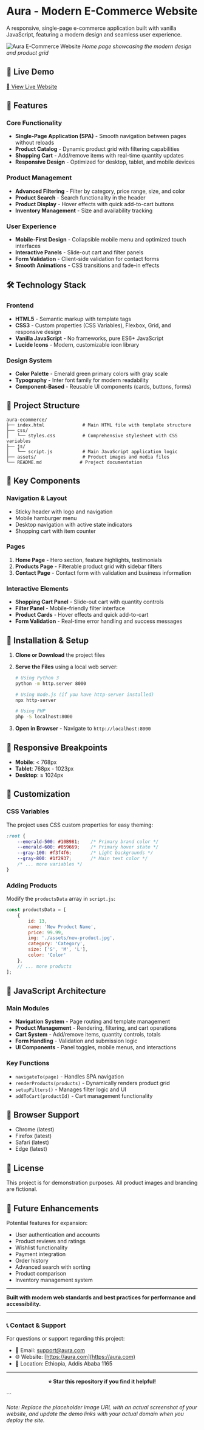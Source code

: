 
# Aura - Modern E-Commerce Website

A responsive, single-page e-commerce application built with vanilla JavaScript, featuring a modern design and seamless user experience.

![Aura E-Commerce Website](./assets/Screenshot.png)
*Home page showcasing the modern design and product grid*

## 🚀 Live Demo

[🔗 View Live Website](https://natnaelkornima.github.io/Aura/)

## 🚀 Features

### Core Functionality
- **Single-Page Application (SPA)** - Smooth navigation between pages without reloads
- **Product Catalog** - Dynamic product grid with filtering capabilities
- **Shopping Cart** - Add/remove items with real-time quantity updates
- **Responsive Design** - Optimized for desktop, tablet, and mobile devices

### Product Management
- **Advanced Filtering** - Filter by category, price range, size, and color
- **Product Search** - Search functionality in the header
- **Product Display** - Hover effects with quick add-to-cart buttons
- **Inventory Management** - Size and availability tracking

### User Experience
- **Mobile-First Design** - Collapsible mobile menu and optimized touch interfaces
- **Interactive Panels** - Slide-out cart and filter panels
- **Form Validation** - Client-side validation for contact forms
- **Smooth Animations** - CSS transitions and fade-in effects

## 🛠️ Technology Stack

### Frontend
- **HTML5** - Semantic markup with template tags
- **CSS3** - Custom properties (CSS Variables), Flexbox, Grid, and responsive design
- **Vanilla JavaScript** - No frameworks, pure ES6+ JavaScript
- **Lucide Icons** - Modern, customizable icon library

### Design System
- **Color Palette** - Emerald green primary colors with gray scale
- **Typography** - Inter font family for modern readability
- **Component-Based** - Reusable UI components (cards, buttons, forms)

## 📁 Project Structure

```
aura-ecommerce/
├── index.html              # Main HTML file with template structure
├── css/
│   └── styles.css          # Comprehensive stylesheet with CSS variables
├── js/
│   └── script.js           # Main JavaScript application logic
├── assets/                 # Product images and media files
└── README.md              # Project documentation
```

## 🎯 Key Components

### Navigation & Layout
- Sticky header with logo and navigation
- Mobile hamburger menu
- Desktop navigation with active state indicators
- Shopping cart with item counter

### Pages
1. **Home Page** - Hero section, feature highlights, testimonials
2. **Products Page** - Filterable product grid with sidebar filters
3. **Contact Page** - Contact form with validation and business information

### Interactive Elements
- **Shopping Cart Panel** - Slide-out cart with quantity controls
- **Filter Panel** - Mobile-friendly filter interface
- **Product Cards** - Hover effects and quick add-to-cart
- **Form Validation** - Real-time error handling and success messages

## 🔧 Installation & Setup

1. **Clone or Download** the project files
2. **Serve the Files** using a local web server:
   ```bash
   # Using Python 3
   python -m http.server 8000
   
   # Using Node.js (if you have http-server installed)
   npx http-server
   
   # Using PHP
   php -S localhost:8000
   ```

3. **Open in Browser** - Navigate to `http://localhost:8000`

## 📱 Responsive Breakpoints

- **Mobile**: < 768px
- **Tablet**: 768px - 1023px  
- **Desktop**: ≥ 1024px

## 🎨 Customization

### CSS Variables
The project uses CSS custom properties for easy theming:

```css
:root {
    --emerald-500: #10B981;    /* Primary brand color */
    --emerald-600: #059669;    /* Primary hover state */
    --gray-100: #f3f4f6;       /* Light backgrounds */
    --gray-800: #1f2937;       /* Main text color */
    /* ... more variables */
}
```

### Adding Products
Modify the `productsData` array in `script.js`:

```javascript
const productsData = [
    {
        id: 13,
        name: 'New Product Name',
        price: 99.99,
        img: './assets/new-product.jpg',
        category: 'Category',
        size: ['S', 'M', 'L'],
        color: 'Color'
    },
    // ... more products
];
```

## 🔄 JavaScript Architecture

### Main Modules
- **Navigation System** - Page routing and template management
- **Product Management** - Rendering, filtering, and cart operations
- **Cart System** - Add/remove items, quantity controls, totals
- **Form Handling** - Validation and submission logic
- **UI Components** - Panel toggles, mobile menus, and interactions

### Key Functions
- `navigateTo(page)` - Handles SPA navigation
- `renderProducts(products)` - Dynamically renders product grid
- `setupFilters()` - Manages filter logic and UI
- `addToCart(productId)` - Cart management functionality

## 🌟 Browser Support

- Chrome (latest)
- Firefox (latest)
- Safari (latest)
- Edge (latest)

## 📄 License

This project is for demonstration purposes. All product images and branding are fictional.

## 🚀 Future Enhancements

Potential features for expansion:
- User authentication and accounts
- Product reviews and ratings
- Wishlist functionality
- Payment integration
- Order history
- Advanced search with sorting
- Product comparison
- Inventory management system

---

**Built with modern web standards and best practices for performance and accessibility.**

---
### 📞 Contact & Support

For questions or support regarding this project:
- 📧 Email: support@aura.com
- 🌐 Website: [https://aura.com](https://aura.com)
- 📍 Location: Ethiopia, Addis Ababa 1165

---

<div align="center">

**⭐ Star this repository if you find it helpful!**

</div>
```

*Note: Replace the placeholder image URL with an actual screenshot of your website, and update the demo links with your actual domain when you deploy the site.*
